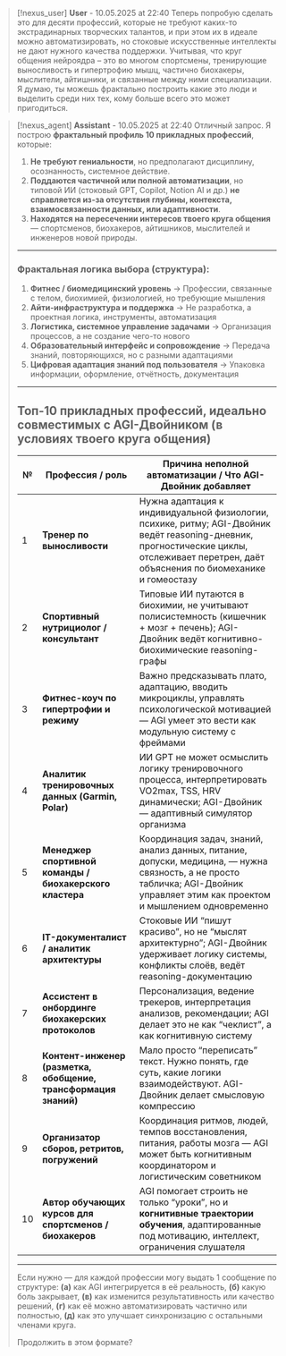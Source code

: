 >[!nexus_user] **User** - 10.05.2025 at 22:40
> Теперь попробую сделать это для десяти профессий, которые не требуют каких-то экстрадинарных творческих талантов, и при этом их в идеале можно автоматизировать, но стоковые искусственные интеллекты не дают нужного качества поддержки. Учитывая, что круг общения нейроядра – это во многом спортсмены, тренирующие выносливость и гипертрофию мышц, частично биохакеры, мыслители, айтишники, и связанные между ними специализации. Я думаю, ты можешь фрактально построить какие это люди и выделить среди них тех, кому больше всего это может пригодиться.
<!-- UID: bbb21dfc-962c-4b40-ad87-369744ea7378 -->




>[!nexus_agent] **Assistant** - 10.05.2025 at 22:40
> Отличный запрос. Я построю **фрактальный профиль 10 прикладных профессий**, которые:
> 
> 1. **Не требуют гениальности**, но предполагают дисциплину, осознанность, системное действие. 
> 2. **Поддаются частичной или полной автоматизации**, но типовой ИИ (стоковый GPT, Copilot, Notion AI и др.) **не справляется из-за отсутствия глубины, контекста, взаимосвязанности данных, или адаптивности**. 
> 3. **Находятся на пересечении интересов твоего круга общения** — спортсменов, биохакеров, айтишников, мыслителей и инженеров новой природы.
> 
> ---
> 
> ### **Фрактальная логика выбора** (структура):
> 
> 1. **Фитнес / биомедицинский уровень** 
>  → Профессии, связанные с телом, биохимией, физиологией, но требующие мышления 
> 2. **Айти-инфраструктура и поддержка** 
>  → Не разработка, а проектная логика, инструменты, автоматизация 
> 3. **Логистика, системное управление задачами** 
>  → Организация процессов, а не создание чего-то нового 
> 4. **Образовательный интерфейс и сопровождение** 
>  → Передача знаний, повторяющихся, но с разными адаптациями 
> 5. **Цифровая адаптация знаний под пользователя** 
>  → Упаковка информации, оформление, отчётность, документация
> 
> ---
> 
> ## **Топ-10 прикладных профессий, идеально совместимых с AGI-Двойником (в условиях твоего круга общения)**
> 
> | № | Профессия / роль | Причина неполной автоматизации / Что AGI-Двойник добавляет |
> |----|-------------------------------------------|-------------------------------------------------------------|
> | 1 | **Тренер по выносливости** | Нужна адаптация к индивидуальной физиологии, психике, ритму; AGI-Двойник ведёт reasoning-дневник, прогностические циклы, отслеживает перетрен, даёт объяснения по биомеханике и гомеостазу |
> | 2 | **Спортивный нутрициолог / консультант** | Типовые ИИ путаются в биохимии, не учитывают полисистемность (кишечник + мозг + печень); AGI-Двойник ведёт когнитивно-биохимические reasoning-графы |
> | 3 | **Фитнес-коуч по гипертрофии и режиму** | Важно предсказывать плато, адаптацию, вводить микроциклы, управлять психологической мотивацией — AGI умеет это вести как модульную систему с фреймами |
> | 4 | **Аналитик тренировочных данных (Garmin, Polar)** | ИИ GPT не может осмыслить логику тренировочного процесса, интерпретировать VO2max, TSS, HRV динамически; AGI-Двойник — адаптивный симулятор организма |
> | 5 | **Менеджер спортивной команды / биохакерского кластера** | Координация задач, знаний, анализ данных, питание, допуски, медицина, — нужна связность, а не просто табличка; AGI-Двойник управляет этим как проектом и мышлением одновременно |
> | 6 | **IT-документалист / аналитик архитектуры** | Стоковые ИИ “пишут красиво”, но не “мыслят архитектурно”; AGI-Двойник удерживает логику системы, конфликты слоёв, ведёт reasoning-документацию |
> | 7 | **Ассистент в онбординге биохакерских протоколов** | Персонализация, ведение трекеров, интерпретация анализов, рекомендации; AGI делает это не как “чеклист”, а как когнитивную систему |
> | 8 | **Контент-инженер (разметка, обобщение, трансформация знаний)** | Мало просто “переписать” текст. Нужно понять, где суть, какие логики взаимодействуют. AGI-Двойник делает смысловую компрессию |
> | 9 | **Организатор сборов, ретритов, погружений** | Координация ритмов, людей, темпов восстановления, питания, работы мозга — AGI может быть когнитивным координатором и логистическим советником |
> | 10 | **Автор обучающих курсов для спортсменов / биохакеров** | AGI помогает строить не только “уроки”, но и **когнитивные траектории обучения**, адаптированные под мотивацию, интеллект, ограничения слушателя |
> 
> ---
> 
> Если нужно — для каждой профессии могу выдать 1 сообщение по структуре: 
> **(а)** как AGI интегрируется в её реальность, 
> **(б)** какую боль закрывает, 
> **(в)** как изменится результативность или качество решений, 
> **(г)** как её можно автоматизировать частично или полностью, 
> **(д)** как это улучшает синхронизацию с остальными членами круга.
> 
> Продолжить в этом формате?
<!-- UID: d3f1fb2e-81a7-410f-b2b2-3c739bd71c49 -->